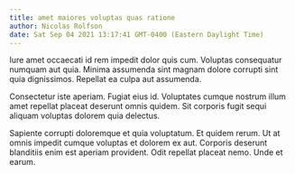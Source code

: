 ```yaml
---
title: amet maiores voluptas quas ratione
author: Nicolas Rolfson
date: Sat Sep 04 2021 13:17:41 GMT-0400 (Eastern Daylight Time)
---
```

Iure amet occaecati id rem impedit dolor quis cum. Voluptas consequatur numquam aut quia. Minima assumenda sint magnam dolore corrupti sint quia dignissimos. Repellat ea culpa aut assumenda.

 Consectetur iste aperiam. Fugiat eius id. Voluptates cumque nostrum illum amet repellat placeat deserunt omnis quidem. Sit corporis fugit sequi aliquam voluptas dolorem quia delectus.

 Sapiente corrupti doloremque et quia voluptatum. Et quidem rerum. Ut at omnis impedit cumque voluptas et dolorem ex aut. Corporis deserunt blanditiis enim est aperiam provident. Odit repellat placeat nemo. Unde et earum.